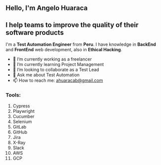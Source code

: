## Hello, I'm Angelo Huaraca

## I help teams to improve the quality of their software products

I'm a **Test Automation Engineer** from **Peru**.
I have knowledge in **BackEnd** and **FrontEnd** web development, also in **Ethical Hacking**.

- 🔭 I’m currently working as a freelancer
- 🌱 I’m currently learning Project Management
- 👯 I’m looking to collaborate as a Test Lead
- 💬 Ask me about Test Automation
- 📫 How to reach me: ahuaracab@gmail.com

### Tools:
1. Cypress
2. Playwright
3. Cucumber
4. Selenium
5. GitLab
6. GitHub
7. Jira
8. X-Ray
9. Slack
10. AWS
11. GCP
